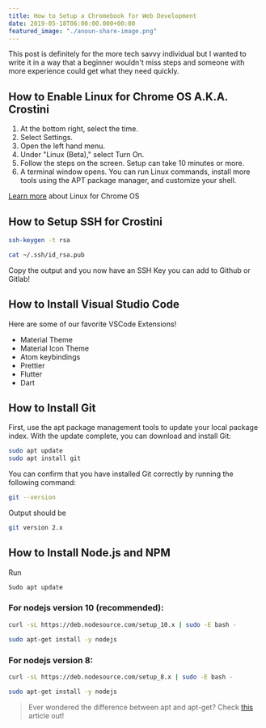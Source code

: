 ```yaml
---
title: How to Setup a Chromebook for Web Development
date: 2019-05-18T06:00:00.000+00:00
featured_image: "./anoun-share-image.png"
---
```


This post is definitely for the more tech savvy individual but I wanted to write it in a way that a beginner wouldn't miss steps and someone with more experience could get what they need quickly.


## How to Enable Linux for Chrome OS A.K.A. Crostini

1. At the bottom right, select the time. 
2. Select Settings.
3. Open the left hand menu.
4. Under "Linux (Beta)," select Turn On.
5. Follow the steps on the screen. Setup can take 10 minutes or more.
6. A terminal window opens. You can run Linux commands, install more tools using the APT package manager, and customize your shell.

[Learn more](https://support.google.com/chromebook/answer/9145439?hl=en) about Linux for Chrome OS

## How to Setup SSH for Crostini

```bash
ssh-keygen -t rsa
```

```bash
cat ~/.ssh/id_rsa.pub
```

Copy the output and you now have an SSH Key you can add to Github or Gitlab!

## How to Install Visual Studio Code

Here are some of our favorite VSCode Extensions!

* Material Theme
* Material Icon Theme
* Atom keybindings
* Prettier
* Flutter
* Dart


## How to Install Git

First, use the apt package management tools to update your local package index. With the update complete, you can download and install Git:

```bash
sudo apt update
sudo apt install git
```

You can confirm that you have installed Git correctly by running the following command:

```bash
git --version
```
Output should be

```bash
git version 2.x
```

## How to Install Node.js and NPM

Run
```bash
Sudo apt update
```
 
### For nodejs version 10 (recommended):

```bash
curl -sL https://deb.nodesource.com/setup_10.x | sudo -E bash -

sudo apt-get install -y nodejs
```

### For nodejs version 8:

```bash
curl -sL https://deb.nodesource.com/setup_8.x | sudo -E bash -

sudo apt-get install -y nodejs
```
 
> Ever wondered the difference between apt and apt-get?
> Check [this](https://itsfoss.com/apt-vs-apt-get-difference/) article out!
